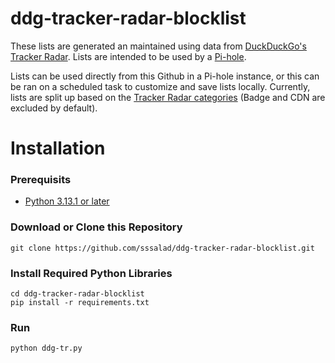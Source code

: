 # ddg-tracker-radar-blocklist
These lists are generated an maintained using data from [DuckDuckGo's Tracker Radar](https://github.com/duckduckgo/tracker-radar). Lists are intended to be used by a [Pi-hole](https://pi-hole.net/).

Lists can be used directly from this Github in a Pi-hole instance, or this can be ran on a scheduled task to customize and save lists locally. Currently, lists are split up based on the [Tracker Radar categories](https://github.com/duckduckgo/tracker-radar/blob/main/docs/CATEGORIES.md) (Badge and CDN are excluded by default). 

# Installation 
### Prerequisits
* [Python 3.13.1 or later](https://www.python.org/downloads/)

### Download or Clone this Repository
```
git clone https://github.com/sssalad/ddg-tracker-radar-blocklist.git
```

### Install Required Python Libraries
```
cd ddg-tracker-radar-blocklist
pip install -r requirements.txt
```

### Run
```
python ddg-tr.py
```